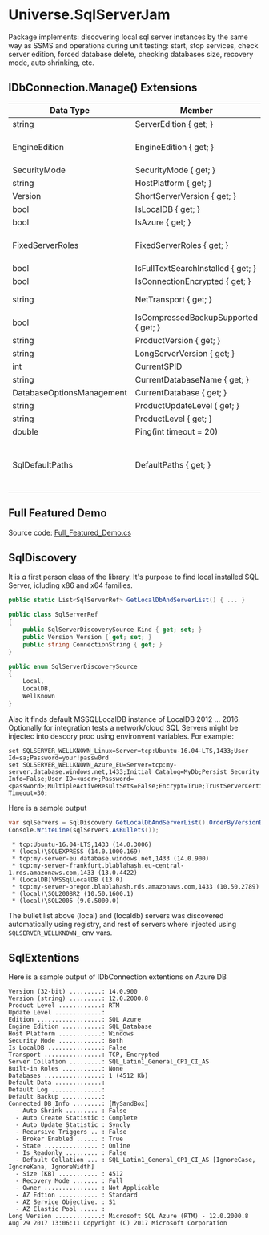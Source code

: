 # Universe.SqlServerJam
Package implements: discovering local sql server instances by the same way as SSMS and operations during unit testing: start, stop services, check server edition, forced database delete, checking databases size, recovery mode, auto shrinking, etc.

## IDbConnection.Manage() Extensions

| Data Type | Member | comments |
|-----------|--------|----------|
| string    | ServerEdition { get; }|
| EngineEdition | EngineEdition { get; }| Personal, Standard, Exterprise, Express, SqlDatabase, SqlDataWarehouse |
| SecurityMode| SecurityMode { get; } | IntegratedOnly, Both |
| string | HostPlatform { get; } | "Windows", "Linux" |
| Version | ShortServerVersion { get; } | @@MICROSOFTVERSION |
| bool | IsLocalDB { get; } |
| bool | IsAzure { get; } |
| FixedServerRoles | FixedServerRoles { get; } | SysAdmin, SetupAdmin, ServerAdmin, SecurityAdmin, ProcessAdmin, ... |
| bool | IsFullTextSearchInstalled { get; } |
| bool | IsConnectionEncrypted { get; } |
| string | NetTransport { get; } | "TCP", "Shared Memory", "Named Pipe" |
| bool | IsCompressedBackupSupported { get; } | ShortServerVersion.Major >= 10 && EngineEdition == Enterprise |
| string | ProductVersion { get; } |
| string | LongServerVersion { get; } | @@VERSION |
| int | CurrentSPID | @@SPID { get; } |
| string | CurrentDatabaseName { get; } | DB_NAME() |
| DatabaseOptionsManagement | CurrentDatabase { get; } | .Databases[CurrentDatabaseName] |
| string | ProductUpdateLevel { get; } | CU1, CU2, ... |
| string | ProductLevel { get; } | CTP, RTM, SP1, SP2, ... |
| double | Ping(int timeout = 20) | returns roundtrip duration |
| SqlDefaultPaths | DefaultPaths { get; } | Data, Logs and Backups default folder. By default SQL Server process has permissions to this folders only. Not applicable for Azure |


## Full Featured Demo
Source code: [Full_Featured_Demo.cs](https://github.com/devizer/Universe.SqlServerJam/blob/master/Universe.SqlServerJam/Universe.SqlServerJam.Tests/Full_Featured_Demo.cs)

## SqlDiscovery
It is *a* first person class of the library.
It's purpose to find local installed SQL Server, icluding x86 and x64 families.
```csharp
public static List<SqlServerRef> GetLocalDbAndServerList() { ... }

public class SqlServerRef
{
    public SqlServerDiscoverySource Kind { get; set; }
    public Version Version { get; set; }
    public string ConnectionString { get; }
}

public enum SqlServerDiscoverySource
{
    Local,
    LocalDB,
    WellKnown
}

```

Also it finds default MSSQLLocalDB instance of LocalDB 2012 ... 2016.
Optionally for integration tests a network/cloud SQL Servers might be injectec into descory proc using environvent variables. For example:
```
set SQLSERVER_WELLKNOWN_Linux=Server=tcp:Ubuntu-16.04-LTS,1433;User Id=sa;Password=your!passw0rd
set SQLSERVER_WELLKNOWN_Azure_EU=Server=tcp:my-server.database.windows.net,1433;Initial Catalog=MyDb;Persist Security Info=False;User ID=<user>;Password=<password>;MultipleActiveResultSets=False;Encrypt=True;TrustServerCertificate=False;Connection Timeout=30;
```

Here is a sample output
```cs
var sqlServers = SqlDiscovery.GetLocalDbAndServerList().OrderByVersionDesc().ToList();
Console.WriteLine(sqlServers.AsBullets());
```

```
 * tcp:Ubuntu-16.04-LTS,1433 (14.0.3006)
 * (local)\SQLEXPRESS (14.0.1000.169)
 * tcp:my-server-eu.database.windows.net,1433 (14.0.900)
 * tcp:my-server-frankfurt.blablahash.eu-central-1.rds.amazonaws.com,1433 (13.0.4422)
 * (LocalDB)\MSSqlLocalDB (13.0)
 * tcp:my-server-oregon.blablahash.rds.amazonaws.com,1433 (10.50.2789)
 * (local)\SQL2008R2 (10.50.1600.1)
 * (local)\SQL2005 (9.0.5000.0)
```

The bullet list above (local) and (localdb) servers was discovered automatically using registry, and rest of servers where injected using `SQLSERVER_WELLKNOWN_` env vars.

## SqlExtentions
Here is a sample output of IDbConnection extentions on Azure DB
```
Version (32-bit) .........: 14.0.900
Version (string) .........: 12.0.2000.8
Product Level ............: RTM
Update Level .............: 
Edition ..................: SQL Azure
Engine Edition ...........: SQL_Database
Host Platform ............: Windows
Security Mode ............: Both
Is LocalDB ...............: False
Transport ................: TCP, Encrypted
Server Collation .........: SQL_Latin1_General_CP1_CI_AS
Built-in Roles ...........: None
Databases ................: 1 (4512 Kb)
Default Data .............: 
Default Log ..............: 
Default Backup ...........: 
Connected DB Info ........: [MySandBox]
  - Auto Shrink ......... : False
  - Auto Create Statistic : Complete
  - Auto Update Statistic : Syncly
  - Recursive Triggers .. : False
  - Broker Enabled ...... : True
  - State ............... : Online
  - Is Readonly ......... : False
  - Default Collation ... : SQL_Latin1_General_CP1_CI_AS [IgnoreCase, IgnoreKana, IgnoreWidth]
  - Size (KB) ........... : 4512
  - Recovery Mode ....... : Full
  - Owner ............... : Not Applicable
  - AZ Edtion ........... : Standard
  - AZ Service Objective. : S1
  - AZ Elastic Pool ..... : 
Long Version .............: Microsoft SQL Azure (RTM) - 12.0.2000.8 Aug 29 2017 13:06:11 Copyright (C) 2017 Microsoft Corporation 
```
